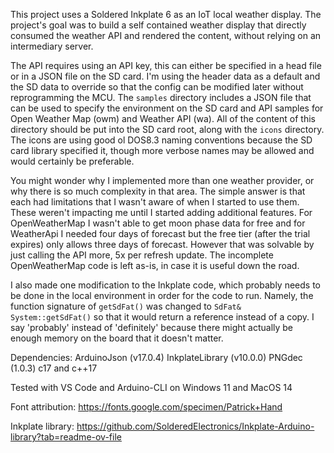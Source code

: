 
This project uses a Soldered Inkplate 6 as an IoT local weather display. The project's goal was to build a self contained weather display that directly consumed the weather API and rendered the content, without relying on an intermediary server.

The API requires using an API key, this can either be specified in a head file or in a JSON file on the SD card. I'm using the header data as a default and the SD data to override so that the config can be modified later without reprogramming the MCU. The `samples` directory includes a JSON file that can be used to specify the environment on the SD card and API samples for Open Weather Map (owm) and Weather API (wa). All of the content of this directory should be put into the SD card root, along with the `icons` directory. The icons are using good ol DOS8.3 naming conventions because the SD card library specified it, though more verbose names may be allowed and would certainly be preferable.

You might wonder why I implemented more than one weather provider, or why there is so much complexity in that area. The simple answer is that each had limitations that I wasn't aware of when I started to use them. These weren't impacting me until I started adding additional features. For OpenWeatherMap I wasn't able to get moon phase data for free and for WeatherApi I needed four days of forecast but the free tier (after the trial expires) only allows three days of forecast. However that was solvable by just calling the API more, 5x per refresh update. The incomplete OpenWeatherMap code is left as-is, in case it is useful down the road.

I also made one modification to the Inkplate code, which probably needs to be done in the local environment in order for the code to run. Namely, the function signature of `getSdFat()` was changed to `SdFat& System::getSdFat()` so that it would return a reference instead of a copy. I say 'probably' instead of 'definitely' because there might actually be enough memory on the board that it doesn't matter.

Dependencies:
ArduinoJson  (v17.0.4)
InkplateLibrary (v10.0.0)
PNGdec (1.0.3)
c17 and c++17

Tested with VS Code and Arduino-CLI on Windows 11 and MacOS 14

Font attribution:
https://fonts.google.com/specimen/Patrick+Hand

Inkplate library:
https://github.com/SolderedElectronics/Inkplate-Arduino-library?tab=readme-ov-file